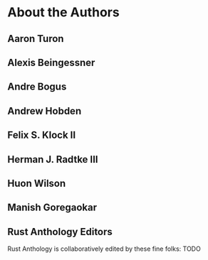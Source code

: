 # About the Authors

## Aaron Turon
## Alexis Beingessner
## Andre Bogus
## Andrew Hobden
## Felix S. Klock II
## Herman J. Radtke III
## Huon Wilson
## Manish Goregaokar

## Rust Anthology Editors

Rust Anthology is collaboratively edited by these fine folks: TODO
